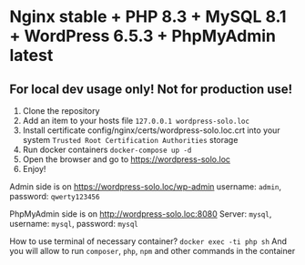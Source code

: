 # Nginx stable + PHP 8.3 + MySQL 8.1 + WordPress 6.5.3 + PhpMyAdmin latest

## For local dev usage only! Not for production use!

1) Clone the repository
2) Add an item to your hosts file `127.0.0.1 wordpress-solo.loc`
3) Install certificate config/nginx/certs/wordpress-solo.loc.crt into your system `Trusted Root Certification Authorities` storage
4) Run docker containers `docker-compose up -d`
5) Open the browser and go to https://wordpress-solo.loc
6) Enjoy!

Admin side is on https://wordpress-solo.loc/wp-admin
username: `admin`, password: `qwerty123456`

PhpMyAdmin side is on http://wordpress-solo.loc:8080
Server: `mysql`, username: `mysql`, password: `mysql`

How to use terminal of necessary container?
`docker exec -ti php sh`
And you will allow to run `composer`, `php`, `npm` and other commands in the container
